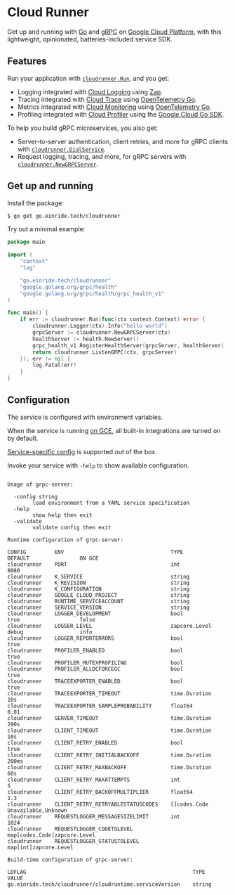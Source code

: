# Cloud Runner

Get up and running with [Go][go] and [gRPC][grpc] on [Google Cloud
Platform][gcp], with this lightweight, opinionated, batteries-included
service SDK.

[go]: https://golang.org/
[gcp]: https://cloud.google.com/
[cloud-run]: https://cloud.google.com/run
[grpc]: https://grpc.io

## Features

Run your application with [`cloudrunner.Run`][run], and you get:

- Logging integrated with [Cloud Logging][cloud-logging] using [Zap][zap].
- Tracing integrated with [Cloud Trace][cloud-trace] using
  [OpenTelemetry Go][open-telemetry-go].
- Metrics integrated with [Cloud Monitoring][cloud-monitoring] using
  [OpenTelemetry Go][open-telemetry-go].
- Profiling integrated with [Cloud Profiler][cloud-profiler] using
  the [Google Cloud Go SDK][google-cloud-go].

[run]: ./run.go
[cloud-logging]: https://cloud.google.com/logging
[zap]: https://go.uber.org/zap
[cloud-trace]: https://cloud.google.com/trace
[open-telemetry-go]: https://go.opentelemetry.io/otel
[cloud-monitoring]: https://cloud.google.com/monitoring
[cloud-profiler]: https://cloud.google.com/profiler
[google-cloud-go]: https://cloud.google.com/go

To help you build gRPC microservices, you also get:

- Server-to-server authentication, client retries, and more for gRPC
  clients with [`cloudrunner.DialService`][dial-service].
- Request logging, tracing, and more, for gRPC servers with
  [`cloudrunner.NewGRPCServer`][grpc-server].

[dial-service]: ./dialservice.go
[grpc-server]: ./grpcserver.go

## Get up and running

Install the package:

```bash
$ go get go.einride.tech/cloudrunner
```

Try out a minimal example:

```go
package main

import (
	"context"
	"log"

	"go.einride.tech/cloudrunner"
	"google.golang.org/grpc/health"
	"google.golang.org/grpc/health/grpc_health_v1"
)

func main() {
	if err := cloudrunner.Run(func(ctx context.Context) error {
		cloudrunner.Logger(ctx).Info("hello world")
		grpcServer := cloudrunner.NewGRPCServer(ctx)
		healthServer := health.NewServer()
		grpc_health_v1.RegisterHealthServer(grpcServer, healthServer)
		return cloudrunner.ListenGRPC(ctx, grpcServer)
	}); err != nil {
		log.Fatal(err)
	}
}
```

## Configuration

The service is configured with environment variables.

When the service is running [on GCE][on-gce], all built-in integrations
are turned on by default.

[Service-specific config][options] is supported out of the box.

[options]: ./options.go
[on-gce]: https://pkg.go.dev/cloud.google.com/go/compute/metadata#OnGCE

Invoke your service with `-help` to show available configuration.


<!-- BEGIN usage -->
```

Usage of grpc-server:

  -config string
    	load environment from a YAML service specification
  -help
    	show help then exit
  -validate
    	validate config then exit

Runtime configuration of grpc-server:

CONFIG         ENV                                  TYPE                            DEFAULT                ON GCE
cloudrunner    PORT                                 int                             8080                   
cloudrunner    K_SERVICE                            string                                                 
cloudrunner    K_REVISION                           string                                                 
cloudrunner    K_CONFIGURATION                      string                                                 
cloudrunner    GOOGLE_CLOUD_PROJECT                 string                                                 
cloudrunner    RUNTIME_SERVICEACCOUNT               string                                                 
cloudrunner    SERVICE_VERSION                      string                                                 
cloudrunner    LOGGER_DEVELOPMENT                   bool                            true                   false
cloudrunner    LOGGER_LEVEL                         zapcore.Level                   debug                  info
cloudrunner    LOGGER_REPORTERRORS                  bool                                                   true
cloudrunner    PROFILER_ENABLED                     bool                                                   true
cloudrunner    PROFILER_MUTEXPROFILING              bool                                                   
cloudrunner    PROFILER_ALLOCFORCEGC                bool                            true                   
cloudrunner    TRACEEXPORTER_ENABLED                bool                                                   true
cloudrunner    TRACEEXPORTER_TIMEOUT                time.Duration                   10s                    
cloudrunner    TRACEEXPORTER_SAMPLEPROBABILITY      float64                         0.01                   
cloudrunner    SERVER_TIMEOUT                       time.Duration                   290s                   
cloudrunner    CLIENT_TIMEOUT                       time.Duration                   10s                    
cloudrunner    CLIENT_RETRY_ENABLED                 bool                            true                   
cloudrunner    CLIENT_RETRY_INITIALBACKOFF          time.Duration                   200ms                  
cloudrunner    CLIENT_RETRY_MAXBACKOFF              time.Duration                   60s                    
cloudrunner    CLIENT_RETRY_MAXATTEMPTS             int                             5                      
cloudrunner    CLIENT_RETRY_BACKOFFMULTIPLIER       float64                         1.3                    
cloudrunner    CLIENT_RETRY_RETRYABLESTATUSCODES    []codes.Code                    Unavailable,Unknown    
cloudrunner    REQUESTLOGGER_MESSAGESIZELIMIT       int                                                    1024
cloudrunner    REQUESTLOGGER_CODETOLEVEL            map[codes.Code]zapcore.Level                           
cloudrunner    REQUESTLOGGER_STATUSTOLEVEL          map[int]zapcore.Level                                  

Build-time configuration of grpc-server:

LDFLAG                                                     TYPE      VALUE
go.einride.tech/cloudrunner/cloudruntime.serviceVersion    string    
```
<!-- END usage -->
